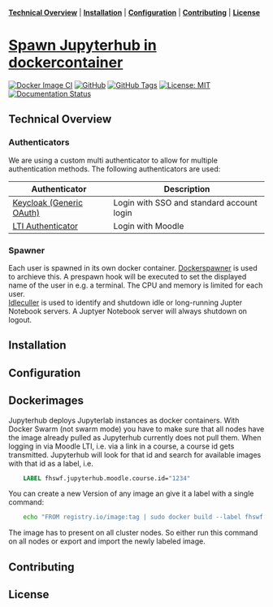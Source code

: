 **[Technical Overview](#technical-overview)** |
**[Installation](#installation)** |
**[Configuration](#configuration)** |
**[Contributing](#contributing)** |
**[License](#license)**

# [Spawn Jupyterhub in dockercontainer](https://github.com/fhswf/jupyterhub)

[![Docker Image CI](https://github.com/fhswf/jupyterhub/actions/workflows/docker-image-ci.yml/badge.svg?branch=main)](https://github.com/fhswf/jupyterhub/actions/workflows/docker-image-ci.yml)
[![GitHub](https://img.shields.io/badge/issue_tracking-github-blue?logo=github)](https://github.com/fhswf/jupyterhub/issues)
[![GitHub Tags](https://img.shields.io/github/v/tag/fhswf/jupyterhub?style=plastic)](https://github.com/fhswf/jupyterhub/tags)
[![License: MIT](https://img.shields.io/badge/License-MIT-yellow.svg)](https://opensource.org/licenses/MIT)
[![Documentation Status](https://readthedocs.org/projects/jupyterhub-test-dokumentation/badge/?version=latest)](https://jupyterhub-test-dokumentation.readthedocs.io/en/latest/?badge=latest)

## Technical Overview
### Authenticators
We are using a custom multi authenticator to allow for multiple authentication methods. The following authenticators are used:

| Authenticator | Description |
| - | - |
| [Keycloak (Generic OAuth)](https://github.com/jupyterhub/oauthenticator/blob/main/oauthenticator/generic.py) | Login with SSO and standard account login |
| [LTI Authenticator](https://github.com/jupyterhub/ltiauthenticator) | Login with Moodle |

### Spawner
Each user is spawned in its own docker container. [Dockerspawner](https://github.com/jupyterhub/dockerspawner) is used to archieve this. A prespawn hook will be executed to set the displayed name of the user in e.g. a terminal. The CPU and memory is limited for each user.<br>
[Idleculler](https://github.com/jupyterhub/jupyterhub-idle-culler) is used to identify and shutdown idle or long-running Jupter Notebook servers.
A Juptyer Notebook server will always shutdown on logout.

## Installation
## Configuration
## Dockerimages
Jupyterhub deploys Jupyterlab instances as docker containers. With Docker Swarm (not swarm mode) you have to make sure that all nodes have the image already pulled as Jupyterhub currently does not pull them.
When logging in via Moodle LTI, i.e. via a link in a course, a course id gets transmitted. Jupyterhub will look for that id and search for available images with that id as a label, i.e.
```Dockerfile
    LABEL fhswf.jupyterhub.moodle.course.id="1234"
```
You can create a new Version of any image an give it a label with a single command:
```bash
    echo "FROM registry.io/image:tag | sudo docker build --label fhswf.jupyterhub.moodle.course.id="8161" -t "registry.io/image:moodlecourse-8161" -
```
The image has to present on all cluster nodes. So either run this command on all nodes or export and import the newly labeled image.
## Contributing
## License
